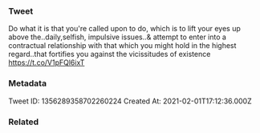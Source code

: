 ### Tweet
Do what it is that you're called upon to do, which is to lift your eyes up above the..daily,selfish, impulsive issues..&amp; attempt to enter into a contractual relationship with that which you might hold in the highest regard..that fortifies you against the vicissitudes of existence https://t.co/V1pFQl6ixT

### Metadata
Tweet ID: 1356289358702260224
Created At: 2021-02-01T17:12:36.000Z

### Related

